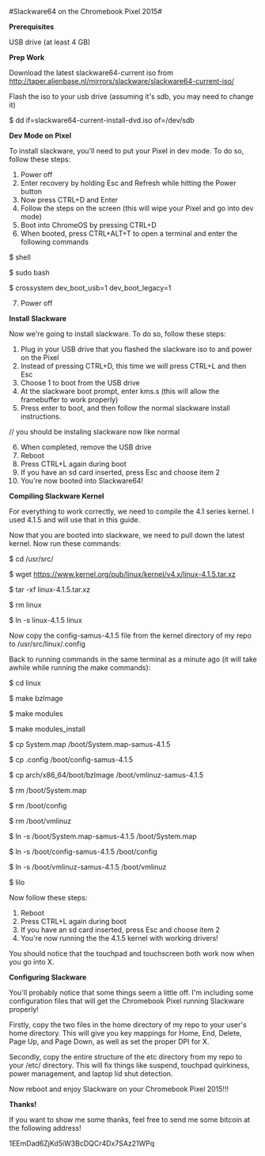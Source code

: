 #Slackware64 on the Chromebook Pixel 2015#

**Prerequisites**

USB drive (at least 4 GB)

**Prep Work**

Download the latest slackware64-current iso from http://taper.alienbase.nl/mirrors/slackware/slackware64-current-iso/

Flash the iso to your usb drive (assuming it's sdb, you may need to change it)

$ dd if=slackware64-current-install-dvd.iso of=/dev/sdb

**Dev Mode on Pixel**

To install slackware, you'll need to put your Pixel in dev mode. To do so, follow these steps:

1. Power off
2. Enter recovery by holding Esc and Refresh while hitting the Power button
3. Now press CTRL+D and Enter
4. Follow the steps on the screen (this will wipe your Pixel and go into dev mode)
5. Boot into ChromeOS by pressing CTRL+D
6. When booted, press CTRL+ALT+T to open a terminal and enter the following commands

$ shell

$ sudo bash

$ crossystem dev_boot_usb=1 dev_boot_legacy=1

7. Power off

**Install Slackware**

Now we're going to install slackware. To do so, follow these steps:

1. Plug in your USB drive that you flashed the slackware iso to and power on the Pixel
2. Instead of pressing CTRL+D, this time we will press CTRL+L and then Esc
3. Choose 1 to boot from the USB drive
4. At the slackware boot prompt, enter kms.s (this will allow the framebuffer to work properly)
5. Press enter to boot, and then follow the normal slackware install instructions.

// you should be instaling slackware now like normal

6. When completed, remove the USB drive
7. Reboot
8. Press CTRL+L again during boot
9. If you have an sd card inserted, press Esc and choose item 2
10. You're now booted into Slackware64!

**Compiling Slackware Kernel**

For everything to work correctly, we need to compile the 4.1 series kernel. I used 4.1.5 and will use that in this guide.

Now that you are booted into slackware, we need to pull down the latest kernel. Now run these commands:

$ cd /usr/src/

$ wget https://www.kernel.org/pub/linux/kernel/v4.x/linux-4.1.5.tar.xz

$ tar -xf linux-4.1.5.tar.xz

$ rm linux

$ ln -s linux-4.1.5 linux

Now copy the config-samus-4.1.5 file from the kernel directory of my repo to /usr/src/linux/.config

Back to running commands in the same terminal as a minute ago (it will take awhile while running the make commands):

$ cd linux

$ make bzImage

$ make modules

$ make modules_install

$ cp System.map /boot/System.map-samus-4.1.5

$ cp .config /boot/config-samus-4.1.5

$ cp arch/x86_64/boot/bzImage /boot/vmlinuz-samus-4.1.5

$ rm /boot/System.map

$ rm /boot/config

$ rm /boot/vmlinuz

$ ln -s /boot/System.map-samus-4.1.5 /boot/System.map

$ ln -s /boot/config-samus-4.1.5 /boot/config

$ ln -s /boot/vmlinuz-samus-4.1.5 /boot/vmlinuz

$ lilo

Now follow these steps:

1. Reboot
2. Press CTRL+L again during boot
3. If you have an sd card inserted, press Esc and choose item 2
4. You're now running the the 4.1.5 kernel with working drivers!

You should notice that the touchpad and touchscreen both work now when you go into X.

**Configuring Slackware**

You'll probably notice that some things seem a little off. I'm including some configuration files that will get the Chromebook Pixel running Slackware properly!

Firstly, copy the two files in the home directory of my repo to your user's home directory. This will give you key mappings for Home, End, Delete, Page Up, and Page Down, as well as set the proper DPI for X.

Secondly, copy the entire structure of the etc directory from my repo to your /etc/ directory. This will fix things like suspend, touchpad quirkiness, power management, and laptop lid shut detection.

Now reboot and enjoy Slackware on your Chromebook Pixel 2015!!!

**Thanks!**

If you want to show me some thanks, feel free to send me some bitcoin at the following address!

1EEmDad6ZjKd5iW3BcDQCr4Dx7SAz21WPq
